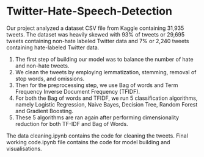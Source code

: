 # Twitter-Hate-Speech-Detection

Our project analyzed a dataset CSV file from Kaggle containing 31,935 tweets. The dataset was heavily skewed with 93% of tweets or 29,695 tweets containing non-hate labeled Twitter data and 7% or 2,240 tweets containing hate-labeled Twitter data. 

1. The first step of building our model was to balance the number of hate and non-hate tweets. 
2. We clean the tweets by employing lemmatization, stemming, removal of stop words, and omissions. 
3. Then for the preprocessing step, we use Bag of words and Term Frequency Inverse Document Frequency (TFIDF). 
4. For both the Bag of words and TFIDF, we run 5 classification algorithms, namely Logistic Regression, Naive Bayes, Decision Tree, Random Forest and Gradient Boosting. 
5. These 5 algorithms are ran again after performing dimensionality reduction for both TF-IDF and Bag of Words.

The data cleaning.ipynb contains the code for cleaning the tweets.
Final working code.ipynb file contains the code for model building and visualisations.
